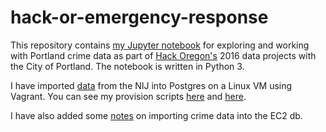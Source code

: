 # hack-or-emergency-response
This repository contains [my Jupyter notebook](https://github.com/sky-t/hack-or-emergency-response/blob/master/NIJ%20EDA.ipynb) for exploring and working with Portland crime data as part of 
[Hack Oregon's](http://www.hackoregon.org/) 2016 data projects with the City of Portland. The notebook is written in Python 3.

I have imported [data](https://www.nij.gov/funding/pages/fy16-crime-forecasting-challenge.aspx#data) from the NIJ into Postgres on a Linux VM using Vagrant. You can see my provision scripts [here](https://github.com/sky-t/hack-or-emergency-response/blob/master/provision_script.sh) and [here](https://github.com/sky-t/hack-or-emergency-response/blob/master/provision_script_vagrant.sh).

I have also added some [notes](https://github.com/sky-t/hack-or-emergency-response/blob/master/database.md) on importing crime data into the EC2 db.
